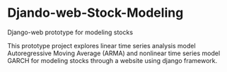 # Djando-web-Stock-Modeling

Django-web prototype for modeling stocks

This prototype project explores linear time series analysis model Autoregressive Moving Average (ARMA) and nonlinear time series model GARCH for modeling stocks through a website using django framework.
